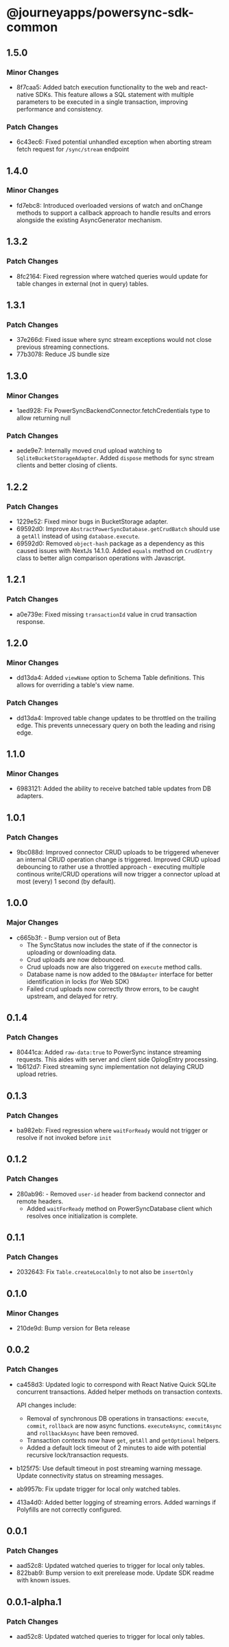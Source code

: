 # @journeyapps/powersync-sdk-common

## 1.5.0

### Minor Changes

- 8f7caa5: Added batch execution functionality to the web and react-native SDKs. This feature allows a SQL statement with multiple parameters to be executed in a single transaction, improving performance and consistency.

### Patch Changes

- 6c43ec6: Fixed potential unhandled exception when aborting stream fetch request for `/sync/stream` endpoint

## 1.4.0

### Minor Changes

- fd7ebc8: Introduced overloaded versions of watch and onChange methods to support a callback approach to handle results and errors alongside the existing AsyncGenerator mechanism.

## 1.3.2

### Patch Changes

- 8fc2164: Fixed regression where watched queries would update for table changes in external (not in query) tables.

## 1.3.1

### Patch Changes

- 37e266d: Fixed issue where sync stream exceptions would not close previous streaming connections.
- 77b3078: Reduce JS bundle size

## 1.3.0

### Minor Changes

- 1aed928: Fix PowerSyncBackendConnector.fetchCredentials type to allow returning null

### Patch Changes

- aede9e7: Internally moved crud upload watching to `SqliteBucketStorageAdapter`. Added `dispose` methods for sync stream clients and better closing of clients.

## 1.2.2

### Patch Changes

- 1229e52: Fixed minor bugs in BucketStorage adapter.
- 69592d0: Improve `AbstractPowerSyncDatabase.getCrudBatch` should use a `getAll` instead of using `database.execute`.
- 69592d0: Removed `object-hash` package as a dependency as this caused issues with NextJs 14.1.0.
  Added `equals` method on `CrudEntry` class to better align comparison operations with Javascript.

## 1.2.1

### Patch Changes

- a0e739e: Fixed missing `transactionId` value in crud transaction response.

## 1.2.0

### Minor Changes

- dd13da4: Added `viewName` option to Schema Table definitions. This allows for overriding a table's view name.

### Patch Changes

- dd13da4: Improved table change updates to be throttled on the trailing edge. This prevents unnecessary query on both the leading and rising edge.

## 1.1.0

### Minor Changes

- 6983121: Added the ability to receive batched table updates from DB adapters.

## 1.0.1

### Patch Changes

- 9bc088d: Improved connector CRUD uploads to be triggered whenever an internal CRUD operation change is triggered. Improved CRUD upload debouncing to rather use a throttled approach - executing multiple continous write/CRUD operations will now trigger a connector upload at most (every) 1 second (by default).

## 1.0.0

### Major Changes

- c665b3f: - Bump version out of Beta
  - The SyncStatus now includes the state of if the connector is uploading or downloading data.
  - Crud uploads are now debounced.
  - Crud uploads now are also triggered on `execute` method calls.
  - Database name is now added to the `DBAdapter` interface for better identification in locks (for Web SDK)
  - Failed crud uploads now correctly throw errors, to be caught upstream, and delayed for retry.

## 0.1.4

### Patch Changes

- 80441ca: Added `raw-data:true` to PowerSync instance streaming requests. This aides with server and client side OplogEntry processing.
- 1b612d7: Fixed streaming sync implementation not delaying CRUD upload retries.

## 0.1.3

### Patch Changes

- ba982eb: Fixed regression where `waitForReady` would not trigger or resolve if not invoked before `init`

## 0.1.2

### Patch Changes

- 280ab96: - Removed `user-id` header from backend connector and remote headers.
  - Added `waitForReady` method on PowerSyncDatabase client which resolves once initialization is complete.

## 0.1.1

### Patch Changes

- 2032643: Fix `Table.createLocalOnly` to not also be `insertOnly`

## 0.1.0

### Minor Changes

- 210de9d: Bump version for Beta release

## 0.0.2

### Patch Changes

- ca458d3: Updated logic to correspond with React Native Quick SQLite concurrent transactions. Added helper methods on transaction contexts.

  API changes include:

  - Removal of synchronous DB operations in transactions: `execute`, `commit`, `rollback` are now async functions. `executeAsync`, `commitAsync` and `rollbackAsync` have been removed.
  - Transaction contexts now have `get`, `getAll` and `getOptional` helpers.
  - Added a default lock timeout of 2 minutes to aide with potential recursive lock/transaction requests.

- b125f75: Use default timeout in post streaming warning message. Update connectivity status on streaming messages.
- ab9957b: Fix update trigger for local only watched tables.
- 413a4d0: Added better logging of streaming errors. Added warnings if Polyfills are not correctly configured.

## 0.0.1

### Patch Changes

- aad52c8: Updated watched queries to trigger for local only tables.
- 822bab9: Bump version to exit prerelease mode. Update SDK readme with known issues.

## 0.0.1-alpha.1

### Patch Changes

- aad52c8: Updated watched queries to trigger for local only tables.
